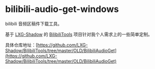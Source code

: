 # bilibili-audio-get-windows

bilibili 音频区稿件下载工具。

基于 [LXG-Shadow](https://github.com/LXG-Shadow) 的 [BilibiliTools](https://github.com/LXG-Shadow/BilibiliTools) 项目针对我个人需求上的一些简单定制。

具体仓库地址：[https://github.com/LXG-Shadow/BilibiliTools/tree/master/OLD/BilibiliAudioGet](https://github.com/LXG-Shadow/BilibiliTools/tree/master/OLD/BilibiliAudioGet)
